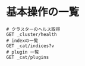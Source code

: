# 基本操作の一覧
```
# クラスターのヘルス取得
GET _cluster/health
# indexの一覧
GET _cat/indices?v
# plugin 一覧
GET _cat/plugins
```